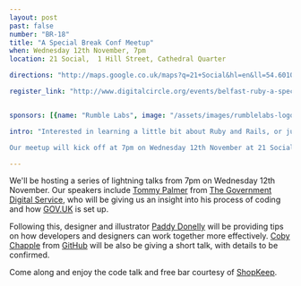 ```yaml
---
layout: post
past: false
number: "BR-18"
title: "A Special Break Conf Meetup"
when: Wednesday 12th November, 7pm
location: 21 Social,  1 Hill Street, Cathedral Quarter

directions: "http://maps.google.co.uk/maps?q=21+Social&hl=en&ll=54.601095,-5.926309&spn=0.01018,0.025921&sll=54.592891,-5.929399&sspn=0.010182,0.025921&oq=21+social&vpsrc=6&hq=21+Social&t=m&z=16"

register_link: "http://www.digitalcircle.org/events/belfast-ruby-a-special-break-conf-meetup"


sponsors: [{name: "Rumble Labs", image: "/assets/images/rumblelabs-logo.png", link: "http://rumblelabs.com"}, {name: "Shopkeep", image: "/assets/images/shopkeeppos-logo.png", link: "http://shopkeep.com"}, {name: "Nuu", image: "/assets/images/nuu-logo.png", link: "http://nuu.in"}]

intro: "Interested in learning a little bit about Ruby and Rails, or just want to get knee deep in code discussion over a few drinks? Come along to our meetup this week as we'll be joining the Break Conference fringe activities. Our meetup is open to everyone so don't worry if you haven't scooped up a ticket for Break.

Our meetup will kick off at 7pm on Wednesday 12th November at 21 Social, where we'll be hosting a series of lightening talks. Join us for code discussion and a few drinks at the free bar, courtesy of ShopKeep."

---
```


We'll be hosting a series of lightning talks from 7pm on Wednesday 12th November. Our speakers include [Tommy Palmer](https://twitter.com/tommypalm) from [The Government Digital Service](https://gds.blog.gov.uk/), who will be giving us an insight into his process of coding and how [GOV.UK](https://www.gov.uk/) is set up.

Following this, designer and illustrator [Paddy Donelly](https://twitter.com/paddydonnelly) will be providing tips on how developers and designers can work together more effectively. [Coby Chapple](https://twitter.com/cobyism) from [GitHub](http://github.com) will be also be giving a short talk, with details to be confirmed.

Come along and enjoy the code talk and free bar courtesy of [ShopKeep](http://www.shopkeep.com/).






